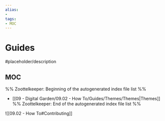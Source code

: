 ```yaml
---
alias:
- 
tags:
- MOC
---
```


# Guides

#placeholder/description 

## MOC

%% Zoottelkeeper: Beginning of the autogenerated index file list  %%
- [[09 - Digital Garden/09.02 - How To/Guides/Themes/Themes|Themes]]
%% Zoottelkeeper: End of the autogenerated index file list  %%

![[09.02 - How To#Contributing]]